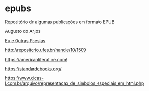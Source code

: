 # epubs
Repositório de algumas publicações em formato EPUB


Augusto do Anjos

[Eu e Outras Poesias](http://www.dominiopublico.gov.br/download/texto/bv.00054a.pdf)

http://repositorio.ufes.br/handle/10/1509

https://americanliterature.com/

https://standardebooks.org/

https://www.dicas-l.com.br/arquivo/representacao_de_simbolos_especiais_em_html.php

